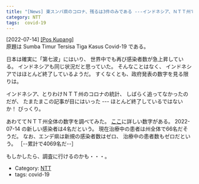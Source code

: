 ```yaml
---
title: "[News] 東スンバ県のコロナ、残るは3件のみである ---インドネシア、ＮＴＴ州ではコロナはほとんど終焉したような数字だ！調査に行けるかしらん・・・"
category: NTT
tags:  covid-19
---
```


[2022-07-14] [[Pos Kupang]](https://kupang.tribunnews.com/2022/07/14/sumba-timur-tersisa-tiga-kasuscovid-19)  
 原題は Sumba Timur Tersisa Tiga Kasus Covid-19 である。

 日本は確実に「第七波」にはいり、
世界中でも再び感染者数が急上昇している。
インドネシアも同じ状況だと思っていた。
そんなことはなく、
インドネシアではほとんど終了しているようだ。
すくなくとも、政府発表の数字を見る限りは。

 インドネシア、とりわけＮＴＴ州のコロナの統計、
しばらく追ってなかったのだが、
たまたまこの記事が目にはいった ---
ほとんど終了しているではないか！
びっくり。

 あわててＮＴＴ州全体の数字を調べてみた。
[ここ](https://m.andrafarm.com/_andra.php?_i=daftar-co19-provinsi&noneg=23&urut=2&asc=01100000000)に詳しい数字がある。 2022-07-14 の新しい感染者は4名だという。
現在治療中の患者は州全体で66名だそうだ。
なお、エンデ県は新規の感染者数はゼロ、
治療中の患者数もゼロだという。
［--累計で4069名だ--］

 もしかしたら、調査に行けるのかも・・・。

- Category: [NTT](/categories.html#NTT)
- tags:  covid-19

